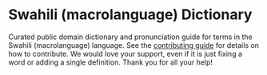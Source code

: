 
# Swahili (macrolanguage) Dictionary

Curated public domain dictionary and pronunciation guide for terms in the Swahili (macrolanguage) language. See the [contributing guide](https://github.com/drumworkteam/term/blob/make/.github/contributing.md) for details on how to contribute. We would love your support, even if it is just fixing a word or adding a single definition. Thank you for all your help!
